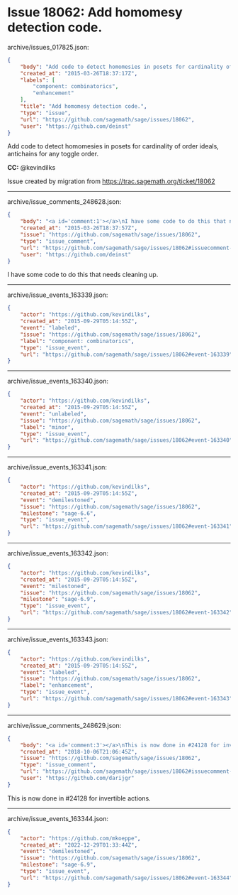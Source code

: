 # Issue 18062: Add homomesy detection code.

archive/issues_017825.json:
```json
{
    "body": "Add code to detect homomesies in posets for cardinality of order ideals, antichains for any toggle order. \n\n**CC:**  @kevindilks\n\nIssue created by migration from https://trac.sagemath.org/ticket/18062\n\n",
    "created_at": "2015-03-26T18:37:17Z",
    "labels": [
        "component: combinatorics",
        "enhancement"
    ],
    "title": "Add homomesy detection code.",
    "type": "issue",
    "url": "https://github.com/sagemath/sage/issues/18062",
    "user": "https://github.com/deinst"
}
```
Add code to detect homomesies in posets for cardinality of order ideals, antichains for any toggle order. 

**CC:**  @kevindilks

Issue created by migration from https://trac.sagemath.org/ticket/18062





---

archive/issue_comments_248628.json:
```json
{
    "body": "<a id='comment:1'></a>\nI have some code to do this that needs cleaning up.",
    "created_at": "2015-03-26T18:37:57Z",
    "issue": "https://github.com/sagemath/sage/issues/18062",
    "type": "issue_comment",
    "url": "https://github.com/sagemath/sage/issues/18062#issuecomment-248628",
    "user": "https://github.com/deinst"
}
```

<a id='comment:1'></a>
I have some code to do this that needs cleaning up.



---

archive/issue_events_163339.json:
```json
{
    "actor": "https://github.com/kevindilks",
    "created_at": "2015-09-29T05:14:55Z",
    "event": "labeled",
    "issue": "https://github.com/sagemath/sage/issues/18062",
    "label": "component: combinatorics",
    "type": "issue_event",
    "url": "https://github.com/sagemath/sage/issues/18062#event-163339"
}
```



---

archive/issue_events_163340.json:
```json
{
    "actor": "https://github.com/kevindilks",
    "created_at": "2015-09-29T05:14:55Z",
    "event": "unlabeled",
    "issue": "https://github.com/sagemath/sage/issues/18062",
    "label": "minor",
    "type": "issue_event",
    "url": "https://github.com/sagemath/sage/issues/18062#event-163340"
}
```



---

archive/issue_events_163341.json:
```json
{
    "actor": "https://github.com/kevindilks",
    "created_at": "2015-09-29T05:14:55Z",
    "event": "demilestoned",
    "issue": "https://github.com/sagemath/sage/issues/18062",
    "milestone": "sage-6.6",
    "type": "issue_event",
    "url": "https://github.com/sagemath/sage/issues/18062#event-163341"
}
```



---

archive/issue_events_163342.json:
```json
{
    "actor": "https://github.com/kevindilks",
    "created_at": "2015-09-29T05:14:55Z",
    "event": "milestoned",
    "issue": "https://github.com/sagemath/sage/issues/18062",
    "milestone": "sage-6.9",
    "type": "issue_event",
    "url": "https://github.com/sagemath/sage/issues/18062#event-163342"
}
```



---

archive/issue_events_163343.json:
```json
{
    "actor": "https://github.com/kevindilks",
    "created_at": "2015-09-29T05:14:55Z",
    "event": "labeled",
    "issue": "https://github.com/sagemath/sage/issues/18062",
    "label": "enhancement",
    "type": "issue_event",
    "url": "https://github.com/sagemath/sage/issues/18062#event-163343"
}
```



---

archive/issue_comments_248629.json:
```json
{
    "body": "<a id='comment:3'></a>\nThis is now done in #24128 for invertible actions.",
    "created_at": "2018-10-06T21:06:45Z",
    "issue": "https://github.com/sagemath/sage/issues/18062",
    "type": "issue_comment",
    "url": "https://github.com/sagemath/sage/issues/18062#issuecomment-248629",
    "user": "https://github.com/darijgr"
}
```

<a id='comment:3'></a>
This is now done in #24128 for invertible actions.



---

archive/issue_events_163344.json:
```json
{
    "actor": "https://github.com/mkoeppe",
    "created_at": "2022-12-29T01:33:44Z",
    "event": "demilestoned",
    "issue": "https://github.com/sagemath/sage/issues/18062",
    "milestone": "sage-6.9",
    "type": "issue_event",
    "url": "https://github.com/sagemath/sage/issues/18062#event-163344"
}
```
